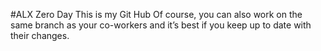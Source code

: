 #ALX Zero Day
This is my Git Hub
Of course, you can also work on the same branch as your co-workers and it’s best if you keep up to date with their changes.
